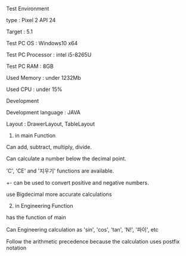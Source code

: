 Test Environment 

type : Pixel 2 API 24

Target : 5.1

Test PC OS : Windows10 x64

Test PC Processor : intel i5-8265U

Test PC RAM : 8GB

Used Memory : under 1232Mb

Used CPU : under 15%

Development

Development language : JAVA

Layout : DrawerLayout, TableLayout

1. in main Function

Can add, subtract, multiply, divide.

Can calculate a number below the decimal point.

'C', 'CE' and '지우기' functions are available.

+- can be used to convert positive and negative numbers.

use Bigdecimal more accurate calculations

2. in Engineering Function

has the function of main

Can Engineering calculation as 'sin', 'cos', 'tan', 'N!', '파이', etc

Follow the arithmetic precedence because the calculation uses postfix notation
